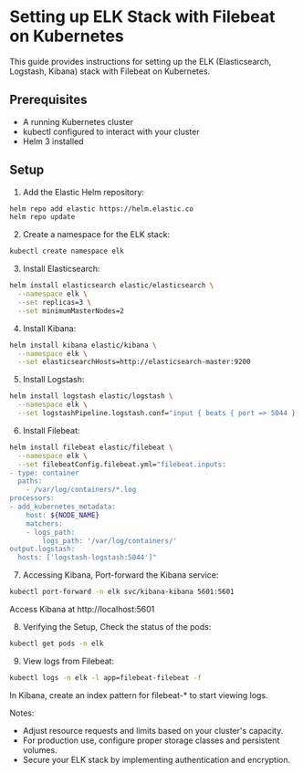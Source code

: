 # Setting up ELK Stack with Filebeat on Kubernetes

This guide provides instructions for setting up the ELK (Elasticsearch, Logstash, Kibana) stack with Filebeat on Kubernetes.

## Prerequisites

- A running Kubernetes cluster
- kubectl configured to interact with your cluster
- Helm 3 installed

## Setup

1. Add the Elastic Helm repository:

```bash
helm repo add elastic https://helm.elastic.co
helm repo update
```

2. Create a namespace for the ELK stack:

```bash
kubectl create namespace elk
```

3. Install Elasticsearch:

```bash
helm install elasticsearch elastic/elasticsearch \
  --namespace elk \
  --set replicas=3 \
  --set minimumMasterNodes=2
```

4. Install Kibana:

```bash
helm install kibana elastic/kibana \
  --namespace elk \
  --set elasticsearchHosts=http://elasticsearch-master:9200
```

5. Install Logstash:

```bash
helm install logstash elastic/logstash \
  --namespace elk \
  --set logstashPipeline.logstash.conf="input { beats { port => 5044 } } output { elasticsearch { hosts => ['elasticsearch-master:9200'] index => '%{[@metadata][beat]}-%{[@metadata][version]}-%{+YYYY.MM.dd}' } }"
```

6. Install Filebeat:

```bash
helm install filebeat elastic/filebeat \
  --namespace elk \
  --set filebeatConfig.filebeat.yml="filebeat.inputs:
- type: container
  paths:
    - /var/log/containers/*.log
processors:
- add_kubernetes_metadata:
    host: ${NODE_NAME}
    matchers:
    - logs_path:
        logs_path: '/var/log/containers/'
output.logstash:
  hosts: ['logstash-logstash:5044']"
```

7. Accessing Kibana, Port-forward the Kibana service:

```bash
kubectl port-forward -n elk svc/kibana-kibana 5601:5601
```

Access Kibana at http://localhost:5601


8. Verifying the Setup, Check the status of the pods:

```bash
kubectl get pods -n elk
```

9. View logs from Filebeat:

```bash
kubectl logs -n elk -l app=filebeat-filebeat -f
```

In Kibana, create an index pattern for filebeat-* to start viewing logs.

Notes:

- Adjust resource requests and limits based on your cluster's capacity.
- For production use, configure proper storage classes and persistent volumes.
- Secure your ELK stack by implementing authentication and encryption.

